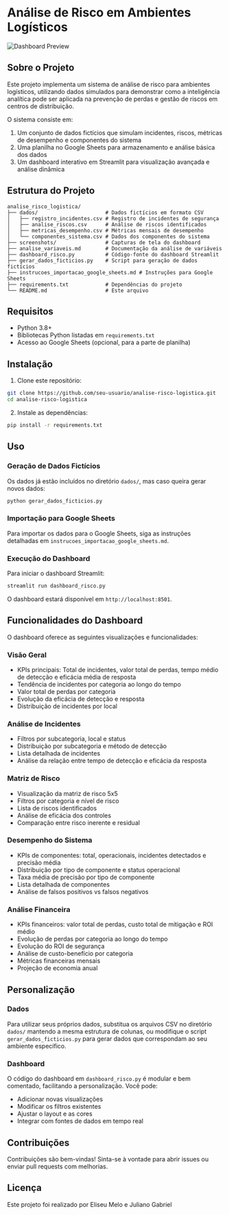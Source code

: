 # Análise de Risco em Ambientes Logísticos

![Dashboard Preview](https://dashboardrisco.streamlit.app/)

## Sobre o Projeto

Este projeto implementa um sistema de análise de risco para ambientes logísticos, utilizando dados simulados para demonstrar como a inteligência analítica pode ser aplicada na prevenção de perdas e gestão de riscos em centros de distribuição.

O sistema consiste em:
1. Um conjunto de dados fictícios que simulam incidentes, riscos, métricas de desempenho e componentes do sistema
2. Uma planilha no Google Sheets para armazenamento e análise básica dos dados
3. Um dashboard interativo em Streamlit para visualização avançada e análise dinâmica

## Estrutura do Projeto

```
analise_risco_logistica/
├── dados/                      # Dados fictícios em formato CSV
│   ├── registro_incidentes.csv # Registro de incidentes de segurança
│   ├── analise_riscos.csv      # Análise de riscos identificados
│   ├── metricas_desempenho.csv # Métricas mensais de desempenho
│   └── componentes_sistema.csv # Dados dos componentes do sistema
├── screenshots/                # Capturas de tela do dashboard
├── analise_variaveis.md        # Documentação da análise de variáveis
├── dashboard_risco.py          # Código-fonte do dashboard Streamlit
├── gerar_dados_ficticios.py    # Script para geração de dados fictícios
├── instrucoes_importacao_google_sheets.md # Instruções para Google Sheets
├── requirements.txt            # Dependências do projeto
└── README.md                   # Este arquivo
```

## Requisitos

- Python 3.8+
- Bibliotecas Python listadas em `requirements.txt`
- Acesso ao Google Sheets (opcional, para a parte de planilha)

## Instalação

1. Clone este repositório:
```bash
git clone https://github.com/seu-usuario/analise-risco-logistica.git
cd analise-risco-logistica
```

2. Instale as dependências:
```bash
pip install -r requirements.txt
```

## Uso

### Geração de Dados Fictícios

Os dados já estão incluídos no diretório `dados/`, mas caso queira gerar novos dados:

```bash
python gerar_dados_ficticios.py
```

### Importação para Google Sheets

Para importar os dados para o Google Sheets, siga as instruções detalhadas em `instrucoes_importacao_google_sheets.md`.

### Execução do Dashboard

Para iniciar o dashboard Streamlit:

```bash
streamlit run dashboard_risco.py
```

O dashboard estará disponível em `http://localhost:8501`.

## Funcionalidades do Dashboard

O dashboard oferece as seguintes visualizações e funcionalidades:

### Visão Geral
- KPIs principais: Total de incidentes, valor total de perdas, tempo médio de detecção e eficácia média de resposta
- Tendência de incidentes por categoria ao longo do tempo
- Valor total de perdas por categoria
- Evolução da eficácia de detecção e resposta
- Distribuição de incidentes por local

### Análise de Incidentes
- Filtros por subcategoria, local e status
- Distribuição por subcategoria e método de detecção
- Lista detalhada de incidentes
- Análise da relação entre tempo de detecção e eficácia da resposta

### Matriz de Risco
- Visualização da matriz de risco 5x5
- Filtros por categoria e nível de risco
- Lista de riscos identificados
- Análise de eficácia dos controles
- Comparação entre risco inerente e residual

### Desempenho do Sistema
- KPIs de componentes: total, operacionais, incidentes detectados e precisão média
- Distribuição por tipo de componente e status operacional
- Taxa média de precisão por tipo de componente
- Lista detalhada de componentes
- Análise de falsos positivos vs falsos negativos

### Análise Financeira
- KPIs financeiros: valor total de perdas, custo total de mitigação e ROI médio
- Evolução de perdas por categoria ao longo do tempo
- Evolução do ROI de segurança
- Análise de custo-benefício por categoria
- Métricas financeiras mensais
- Projeção de economia anual

## Personalização

### Dados

Para utilizar seus próprios dados, substitua os arquivos CSV no diretório `dados/` mantendo a mesma estrutura de colunas, ou modifique o script `gerar_dados_ficticios.py` para gerar dados que correspondam ao seu ambiente específico.

### Dashboard

O código do dashboard em `dashboard_risco.py` é modular e bem comentado, facilitando a personalização. Você pode:

- Adicionar novas visualizações
- Modificar os filtros existentes
- Ajustar o layout e as cores
- Integrar com fontes de dados em tempo real

## Contribuições

Contribuições são bem-vindas! Sinta-se à vontade para abrir issues ou enviar pull requests com melhorias.

## Licença

Este projeto foi realizado por Eliseu Melo e Juliano Gabriel 

